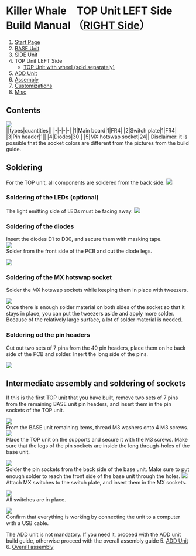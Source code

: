 # Killer Whale　TOP Unit LEFT Side Build Manual （[RIGHT Side](../rightside/4_TOP.md)）

1. [Start Page](../README_EN.md)
2. [BASE Unit](../leftside/2_BASE.md)
3. [SIDE Unit](../leftside/3_SIDE_TRACKBALL.md)
4. TOP Unit LEFT Side
   - [TOP Unit with wheel (sold separately)](../leftside/4_TOP_WHEEL.md)
5. [ADD Unit](../leftside/5_ADD.md)
6. [Assembly](../leftside/6_ASSEMBLE.md)
7. [Customizations](../leftside/7_CUSTOM.md)
8. [Misc](../leftside/8_MISC.md)

## Contents
![](../img/top/IMG_5610.jpg)    
||types|quantities||
|-|-|-|-|
|1|Main board|1|FR4|
|2|Switch plate|1|FR4|
|3|Pin header|1||
|4|Diodes|30||
|5|MX hotswap socket|24||
Disclaimer: it is possible that the socket colors are different from the pictures from the build guide.


## Soldering

For the TOP unit, all components are soldered from the back side.
![](../img/top/IMG_5900.jpg)  
### Soldering of the LEDs (optional)
The light emitting side of LEDs must be facing away.
![](../img/top/IMG_5765.jpg)  


### Soldering of the diodes
Insert the diodes D1 to D30, and secure them with masking tape.  
![](../img/top/IMG_5770.jpg)  
Solder from the front side of the PCB and cut the diode legs.

![](../img/top/IMG_5773.jpg)  

### Soldering of the MX hotswap socket
Solder the MX hotswap sockets while keeping them in place with tweezers.

![](../img/top/IMG_5778.jpg)  
Once there is enough solder material on both sides of the socket so that it stays in place, you can put the tweezers aside and apply more solder.
Because of the relatively large surface, a lot of solder material is needed.


### Soldering od the pin headers
Cut out two sets of 7 pins from the 40 pin headers, place them on he back side of the PCB and solder. Insert the long side of the pins.

![](../img/top/IMG_5780.jpg)  

## Intermediate assembly and soldering of sockets
If this is the first TOP unit that you have built, remove two sets of 7 pins from the remaining BASE unit pin headers, and insert them in the pin sockets of the TOP unit.

![](../img/top/IMG_5795.jpg)  
From the BASE unit remaining items, thread M3 washers onto 4 M3 screws. 
![](../img/top/IMG_5631.jpg)  
Place the TOP unit on the supports and secure it with the M3 screws. Make sure that the legs of the pin sockets are inside the long through-holes of the base unit.

![](../img/top/IMG_5786.jpg)  
Solder the pin sockets from the back side of the base unit. Make sure to put enough solder to reach the front side of the base unit through the holes.
![](../img/top/IMG_5793.jpg)  
Attach MX switches to the switch plate, and insert them in the MX sockets. 

![](../img/top/IMG_5798.jpg)  
All switches are in place.

![](../img/top/IMG_5805.jpg)  
Confirm that everything is working by connecting the unit to a computer with a USB cable. 

The ADD unit is not mandatory. If you need it, proceed with the ADD unit build guide, otherwise proceed with the overall assembly guide
5. [ADD Unit](../leftside/5_ADD.md)
6. [Overall assembly](../leftside/6_ASSEMBLE.md)
